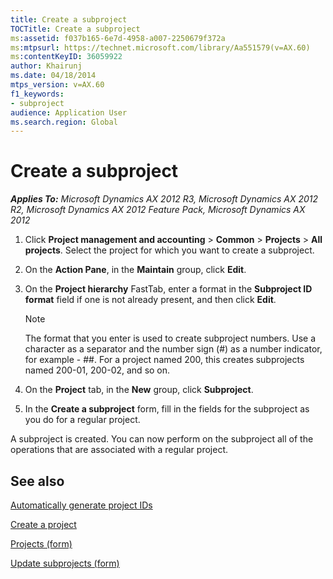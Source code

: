 ```yaml
---
title: Create a subproject
TOCTitle: Create a subproject
ms:assetid: f037b165-6e7d-4958-a007-2250679f372a
ms:mtpsurl: https://technet.microsoft.com/library/Aa551579(v=AX.60)
ms:contentKeyID: 36059922
author: Khairunj
ms.date: 04/18/2014
mtps_version: v=AX.60
f1_keywords:
- subproject
audience: Application User
ms.search.region: Global
---
```


# Create a subproject 


_**Applies To:** Microsoft Dynamics AX 2012 R3, Microsoft Dynamics AX 2012 R2, Microsoft Dynamics AX 2012 Feature Pack, Microsoft Dynamics AX 2012_

1.  Click **Project management and accounting** \> **Common** \> **Projects** \> **All projects**. Select the project for which you want to create a subproject.

2.  On the **Action Pane**, in the **Maintain** group, click **Edit**.

3.  On the **Project hierarchy** FastTab, enter a format in the **Subproject ID format** field if one is not already present, and then click **Edit**.
    

    > [!NOTE]
    > <P>The format that you enter is used to create subproject numbers. Use a character as a separator and the number sign (#) as a number indicator, for example - ##. For a project named 200, this creates subprojects named 200-01, 200-02, and so on.</P>



4.  On the **Project** tab, in the **New** group, click **Subproject**.

5.  In the **Create a subproject** form, fill in the fields for the subproject as you do for a regular project.

A subproject is created. You can now perform on the subproject all of the operations that are associated with a regular project.

## See also

[Automatically generate project IDs](automatically-generate-project-ids.md)

[Create a project](create-a-project.md)

[Projects (form)](https://technet.microsoft.com/library/aa585245\(v=ax.60\))

[Update subprojects (form)](https://technet.microsoft.com/library/aa620758\(v=ax.60\))

  


